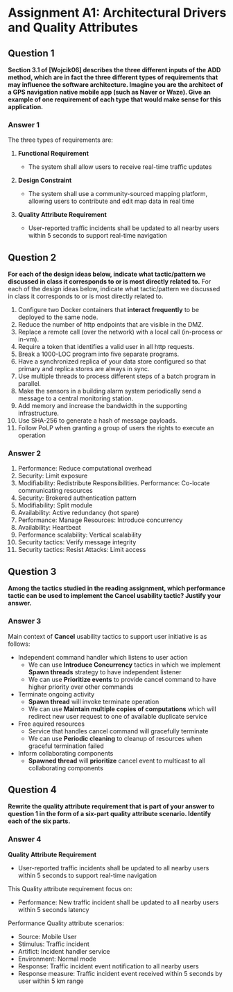 # **Assignment A1: Architectural Drivers and Quality Attributes**
## **Question 1**

**Section 3.1 of \[Wojcik06] describes the three different inputs of the ADD method, which are in fact the three different types of requirements that may influence the software architecture.
Imagine you are the architect of a GPS navigation native mobile app (such as Naver or Waze). Give an example of one requirement of each type that would make sense for this application.**

### **Answer 1**
The three types of requirements are:
1. **Functional Requirement**
   + The system shall allow users to receive real-time traffic updates 

2. **Design Constraint**
   + The system shall use a community-sourced mapping platform, allowing users to contribute and edit map data in real time 

3. **Quality Attribute Requirement**
   + User-reported traffic incidents shall be updated to all nearby users within 5 seconds to support real-time navigation

## **Question 2**
**For each of the design ideas below, indicate what tactic/pattern we discussed in class it corresponds to or is most directly related to.**
For each of the design ideas below, indicate what tactic/pattern we discussed in class it corresponds to or is most directly related to.
1. Configure two Docker containers that **interact frequently** to be deployed to the same node.
2. Reduce the number of http endpoints that are visible in the DMZ.
3. Replace a remote call (over the network) with a local call (in-process or in-vm).
4. Require a token that identifies a valid user in all http requests.
5. Break a 1000-LOC program into five separate programs.
6. Have a synchronized replica of your data store configured so that primary and replica stores
are always in sync.
7. Use multiple threads to process different steps of a batch program in parallel.
8. Make the sensors in a building alarm system periodically send a message to a central
monitoring station.
9. Add memory and increase the bandwidth in the supporting infrastructure.
10. Use SHA-256 to generate a hash of message payloads.
11. Follow PoLP when granting a group of users the rights to execute an operation

### **Answer 2**
1. Performance: Reduce computational overhead
2. Security: Limit exposure
3. Modifiability: Redistribute Responsibilities. Performance: Co-locate communicating resources
4. Security: Brokered authentication pattern
5. Modifiability: Split module
6. Availability: Active redundancy (hot spare)
7. Performance: Manage Resources: Introduce concurrency
8. Availability: Heartbeat
9. Performance scalability: Vertical scalability 
10. Security tactics: Verify message integrity
11. Security tactics: Resist Attacks: Limit access


## **Question 3**
**Among the tactics studied in the reading assignment, which performance tactic can be used to implement the Cancel usability tactic? Justify your answer.**


### **Answer 3**
Main context of **Cancel** usability tactics to support user initiative is as follows:
- Independent command handler which listens to user action
   - We can use **Introduce Concurrency** tactics in which we implement **Spawn threads** strategy to have independent listener
   - We can use **Prioritize events** to provide cancel command to have higher priority over other commands
- Terminate ongoing activity
   - **Spawn thread** will invoke terminate operation
   - We can use **Maintain multiple copies of computations** which will redirect new user request to one of available duplicate service
- Free aquired resources
   - Service that handles cancel command will gracefully terminate 
   - We can use **Periodic cleaning** to cleanup of resources when graceful termination failed
- Inform collaborating components
   - **Spawned thread** will **prioritize** cancel event to multicast to all collaborating components


## **Question 4**
**Rewrite the quality attribute requirement that is part of your answer to question 1 in the form of a six-part quality attribute scenario. Identify each of the six parts.**

### **Answer 4**
**Quality Attribute Requirement**
   + User-reported traffic incidents shall be updated to all nearby users within 5 seconds to support real-time navigation

This Quality attribute requirement focus on:
   + Performance: New traffic incident shall be updated to all nearby users within 5 seconds latency

Performance Quality attribute scenarios:
+ Source: Mobile User
+ Stimulus: Traffic incident
+ Artifict: Incident handler service
+ Environment: Normal mode
+ Response: Traffic incident event notification to all nearby users
+ Response measure: Traffic incident event received within 5 seconds by user within 5 km range
